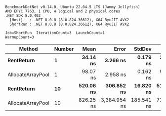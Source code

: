 ```

BenchmarkDotNet v0.14.0, Ubuntu 22.04.5 LTS (Jammy Jellyfish)
AMD EPYC 7763, 1 CPU, 4 logical and 2 physical cores
.NET SDK 8.0.402
  [Host]   : .NET 8.0.8 (8.0.824.36612), X64 RyuJIT AVX2
  ShortRun : .NET 8.0.8 (8.0.824.36612), X64 RyuJIT AVX2

Job=ShortRun  IterationCount=3  LaunchCount=1  
WarmupCount=3  

```
| Method            | Number | Mean      | Error        | StdDev     | Min       | Max         | Allocated |
|------------------ |------- |----------:|-------------:|-----------:|----------:|------------:|----------:|
| **RentReturn**        | **1**      |  **34.14 ns** |     **3.266 ns** |   **0.179 ns** |  **34.01 ns** |    **34.34 ns** |         **-** |
| AllocateArrayPool | 1      |  98.07 ns |     2.958 ns |   0.162 ns |  97.97 ns |    98.26 ns |         - |
| **RentReturn**        | **10**     | **520.06 ns** |   **306.852 ns** |  **16.820 ns** | **510.29 ns** |   **539.48 ns** |         **-** |
| AllocateArrayPool | 10     | 826.25 ns | 3,384.954 ns | 185.541 ns | 718.93 ns | 1,040.50 ns |         - |
